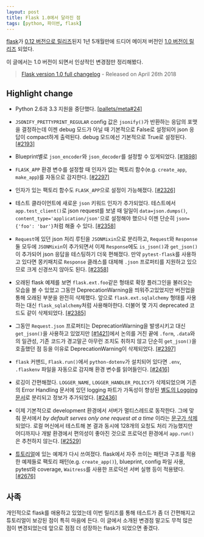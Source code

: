 ```yaml
---
layout: post
title: Flask 1.0에서 달라진 점
tags: [python, 파이썬, flask]
---
```


[flask](http://flask.pocoo.org/)가 [0.12 버전으로 릴리즈](https://github.com/pallets/flask/releases/tag/0.12)된지 1년 5개월만에 드디어 메이저 버전인 [1.0 버전이 릴리즈](https://www.palletsprojects.com/blog/flask-1-0-released/) 되었다.

이 글에서는 1.0 버전이 되면서 인상적인 변경점만 정리해봤다.

> [Flask version 1.0 full changelog](http://flask.pocoo.org/docs/1.0/changelog/) - Released on April 26th 2018

## Highlight change

- Python 2.6과 3.3 지원을 중단했다. [[pallets/meta#24]](https://github.com/pallets/meta/issues/24)

- `JSONIFY_PRETTYPRINT_REGULAR` config 값은 `jsonify()`가 반환하는 응답의 포맷을 결정하는데 이젠 debug 모드가 아닐 때 기본적으로 False로 설정되어 json 응답이 compact하게 출력된다. debug 모드에선 기본적으로 True로 설정된다. [[#2193]](https://github.com/pallets/flask/pull/2193)

- Blueprint별로 `json_encoder`와 `json_decoder`를 설정할 수 있게되었다. [[#1898]](https://github.com/pallets/flask/pull/1898)

- `FLASK_APP` 환경 변수를 설정할 때 인자가 없는 팩토리 함수(e.g. `create_app`, `make_app`)를 자동으로 감지한다. [[#2297]](https://github.com/pallets/flask/pull/2297)

- 인자가 있는 팩토리 함수도 `FLASK_APP`으로 설정이 가능해졌다. [[#2326]](https://github.com/pallets/flask/pull/2326)

- 테스트 클라이언트에 새로운 `json` 키워드 인자가 추가되었다. 테스트에서 `app.test_client()`로 json request를 보낼 때 일일이 `data=json.dumps()`, `content_type='application/json'`으로 설정해야 했으나 이젠 단순히 `json={'foo': 'bar'}`처럼 해줄 수 있다. [[#2358]](https://github.com/pallets/flask/pull/2358)

- `Request`에 있던 json 처리 루틴을 `JSONMixin`으로 분리하고, `Request`와 `Response` 둘 모두에 `JSONMixin`이 추가되면서 이제 `Response`에도 `is_json()`과 `get_json()`이 추가되어 json 응답을 테스팅하기 더욱 편해졌다. 만약 `pytest-flask`를 사용하고 있다면 몽키패치로 `Response` 클래스를 대체해 `.json` 프로퍼티를 지원하고 있으므로 크게 신경쓰지 않아도 된다. [[#2358]](https://github.com/pallets/flask/pull/2358)

- 오래된 flask 예제를 보면 `flask.ext.foo`같은 형태로 확장 플러그인을 불러오는 모습을 볼 수 있었고 그동안 DeprecationWarning을 띄워주고있었지만 버전업을 통해 오래된 부분을 완전히 삭제했다. 앞으로 `flask.ext.sqlalchemy` 형태를 사용하는 대신 `flask_sqlalchemy`처럼 사용해아한다. 더불어 몇 가지 deprecated 코드도 같이 삭제되었다. [[#2385]](https://github.com/pallets/flask/issues/2385)

- 그동안 `Request.json` 프로퍼티는 DeprecationWarning을 발생시키고 대신 `get_json()`을 사용하고 있었지만 [[#1421]](https://github.com/pallets/flask/issues/1421)에서 논의를 거친 끝에 `.form`, `.data`와의 일관성, 기존 코드가 경고말곤 아무런 조치도 취하지 않고 단순히 `get_json()`을 호출했던 점 등을 이유로 DeprecationWarning이 삭제되었다. [[#2397]](https://github.com/pallets/flask/pull/2397)

- `flask` 커맨드, `Flask.run()`에서 `python-dotenv`가 설치되어 있다면 `.env`, `.flaskenv` 파일을 자동으로 감지해 환경 변수를 읽어들인다. [[#2416]](https://github.com/pallets/flask/pull/2416)

- 로깅이 간편해졌다. `LOGGER_NAME`, `LOGGER_HANDLER_POLICY`가 삭제되었으며 기존의 Error Handling 문서에 있던 logging 파트가 가독성이 향상된 [별도의 Logging 문서](http://flask.pocoo.org/docs/1.0/logging/)로 분리되고 정보가 추가되었다. [[#2436]](https://github.com/pallets/flask/pull/2436)

- 이제 기본적으로 development 환경에서 서버가 멀티스레드로 동작한다. 그에 맞춰 문서에서 _by default serves only one request at a time_ 이라는 [문구가 삭제](https://github.com/pallets/flask/pull/2536)되었다. 로컬 머신에서 테스트해 본 결과 동시에 128개의 요청도 처리 가능했지만 어디까지나 개발 환경에서 편의성이 좋아진 것으로 프로덕션 환경에서 `app.run()`은 추천하지 않는다. [[#2529]](https://github.com/pallets/flask/pull/2529)

- [튜토리얼](http://flask.pocoo.org/docs/1.0/tutorial/)에 있는 예제가 다시 쓰여졌다. flask에서 자주 쓰이는 패턴과 구조를 적용한 예제들로 팩토리 패턴(e.g. `create_app()`), blueprint, config 파일 사용, pytest와 coverage, `Waitress`를 사용한 프로덕션 서버 실행 등이 적용됐다. [[#2676]](https://github.com/pallets/flask/pull/2676)

## 사족

개인적으로 flask를 애용하고 있었는데 이번 릴리즈를 통해 테스트가 좀 더 간편해지고 튜토리얼이 보강된 점이 특히 마음에 든다. 이 글에서 소개된 변경점 말고도 무척 많은 점이 변경되었는데 앞으로 점점 더 성장하는 flask가 되었으면 좋겠다.
